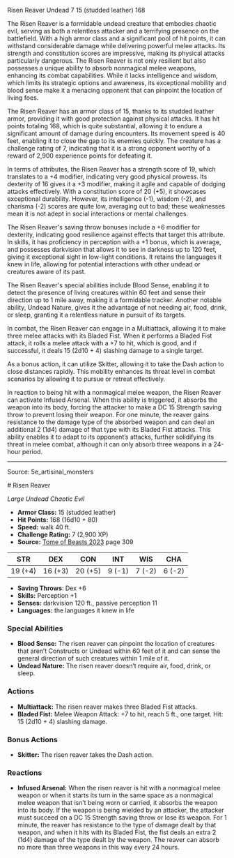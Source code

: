 <MonsterName/>Risen Reaver</MonsterName>
<CreatureType/>Undead</CreatureType>
<CR/>7</CR>
<AC/>15 (studded leather)</AC>
<HP/>168</HP>
<summary>The Risen Reaver is a formidable undead creature that embodies chaotic evil, serving as both a relentless attacker and a terrifying presence on the battlefield. With a high armor class and a significant pool of hit points, it can withstand considerable damage while delivering powerful melee attacks. Its strength and constitution scores are impressive, making its physical attacks particularly dangerous. The Risen Reaver is not only resilient but also possesses a unique ability to absorb nonmagical melee weapons, enhancing its combat capabilities. While it lacks intelligence and wisdom, which limits its strategic options and awareness, its exceptional mobility and blood sense make it a menacing opponent that can pinpoint the location of living foes. </summary>

<detail>

The Risen Reaver has an armor class of 15, thanks to its studded leather armor, providing it with good protection against physical attacks. It has hit points totaling 168, which is quite substantial, allowing it to endure a significant amount of damage during encounters. Its movement speed is 40 feet, enabling it to close the gap to its enemies quickly. The creature has a challenge rating of 7, indicating that it is a strong opponent worthy of a reward of 2,900 experience points for defeating it.

In terms of attributes, the Risen Reaver has a strength score of 19, which translates to a +4 modifier, indicating very good physical prowess. Its dexterity of 16 gives it a +3 modifier, making it agile and capable of dodging attacks effectively. With a constitution score of 20 (+5), it showcases exceptional durability. However, its intelligence (-1), wisdom (-2), and charisma (-2) scores are quite low, averaging out to bad; these weaknesses mean it is not adept in social interactions or mental challenges.

The Risen Reaver's saving throw bonuses include a +6 modifier for dexterity, indicating good resilience against effects that target this attribute. In skills, it has proficiency in perception with a +1 bonus, which is average, and possesses darkvision that allows it to see in darkness up to 120 feet, giving it exceptional sight in low-light conditions. It retains the languages it knew in life, allowing for potential interactions with other undead or creatures aware of its past.

The Risen Reaver's special abilities include Blood Sense, enabling it to detect the presence of living creatures within 60 feet and sense their direction up to 1 mile away, making it a formidable tracker. Another notable ability, Undead Nature, gives it the advantage of not needing air, food, drink, or sleep, granting it a relentless nature in pursuit of its targets.

In combat, the Risen Reaver can engage in a Multiattack, allowing it to make three melee attacks with its Bladed Fist. When it performs a Bladed Fist attack, it rolls a melee attack with a +7 to hit, which is good, and if successful, it deals 15 (2d10 + 4) slashing damage to a single target. 

As a bonus action, it can utilize Skitter, allowing it to take the Dash action to close distances rapidly. This mobility enhances its threat level in combat scenarios by allowing it to pursue or retreat effectively.

In reaction to being hit with a nonmagical melee weapon, the Risen Reaver can activate Infused Arsenal. When this ability is triggered, it absorbs the weapon into its body, forcing the attacker to make a DC 15 Strength saving throw to prevent losing their weapon. For one minute, the reaver gains resistance to the damage type of the absorbed weapon and can deal an additional 2 (1d4) damage of that type with its Bladed Fist attacks. This ability enables it to adapt to its opponent’s attacks, further solidifying its threat in melee combat, although it can only absorb three weapons in a 24-hour period.</detail>



---

Source: 5e_artisinal_monsters

<statblock>
# Risen Reaver

*Large* *Undead* *Chaotic Evil*

- **Armor Class:** 15 (studded leather)
- **Hit Points:** 168 (16d10 + 80)
- **Speed:** walk 40 ft.
- **Challenge Rating:** 7 (2,900 XP)
- **Source:** [Tome of Beasts 2023](https://koboldpress.com/kpstore/product/tome-of-beasts-1-2023-edition/) page 309

| STR | DEX | CON | INT | WIS | CHA |
| --- | --- | --- | --- | --- | --- |
| 19 (+4) | 16 (+3) | 20 (+5) | 9 (-1) | 7 (-2) | 6 (-2) |

- **Saving Throws**: Dex +6
- **Skills:** Perception +1
- **Senses:** darkvision 120 ft., passive perception 11
- **Languages:** the languages it knew in life

### Special Abilities

- **Blood Sense:** The risen reaver can pinpoint the location of creatures that aren’t Constructs or Undead within 60 feet of it and can sense the general direction of such creatures within 1 mile of it.
- **Undead Nature:** The risen reaver doesn’t require air, food, drink, or sleep.

### Actions

- **Multiattack:** The risen reaver makes three Bladed Fist attacks.
- **Bladed Fist:** Melee Weapon Attack: +7 to hit, reach 5 ft., one target. Hit: 15 (2d10 + 4) slashing damage.

### Bonus Actions

- **Skitter:** The risen reaver takes the Dash action.

### Reactions

- **Infused Arsenal:** When the risen reaver is hit with a nonmagical melee weapon or when it starts its turn in the same space as a nonmagical melee weapon that isn’t being worn or carried, it absorbs the weapon into its body. If the weapon is being wielded by an attacker, the attacker must succeed on a DC 15 Strength saving throw or lose its weapon. For 1 minute, the reaver has resistance to the type of damage dealt by that weapon, and when it hits with its Bladed Fist, the fist deals an extra 2 (1d4) damage of the type dealt by the weapon. The reaver can absorb no more than three weapons in this way every 24 hours.
</statblock>


